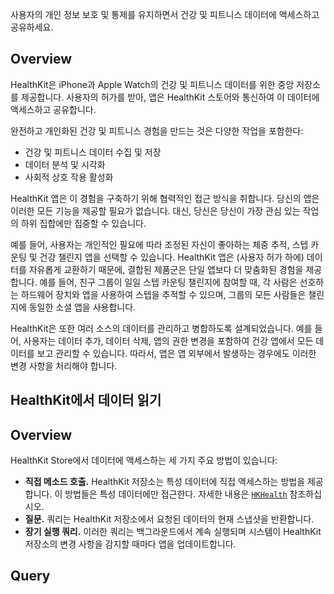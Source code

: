 사용자의 개인 정보 보호 및 통제를 유지하면서 건강 및 피트니스 데이터에 액세스하고 공유하세요.
## Overview
HealthKit은 iPhone과 Apple Watch의 건강 및 피트니스 데이터를 위한 중앙 저장소를 제공합니다. 사용자의 허가를 받아, 앱은 HealthKit 스토어와 통신하여 이 데이터에 액세스하고 공유합니다.

완전하고 개인화된 건강 및 피트니스 경험을 만드는 것은 다양한 작업을 포함한다:

- 건강 및 피트니스 데이터 수집 및 저장
- 데이터 분석 및 시각화
- 사회적 상호 작용 활성화

HealthKit 앱은 이 경험을 구축하기 위해 협력적인 접근 방식을 취합니다. 당신의 앱은 이러한 모든 기능을 제공할 필요가 없습니다. 대신, 당신은 당신이 가장 관심 있는 작업의 하위 집합에만 집중할 수 있습니다.

예를 들어, 사용자는 개인적인 필요에 따라 조정된 자신이 좋아하는 체중 추적, 스텝 카운팅 및 건강 챌린지 앱을 선택할 수 있습니다. HealthKit 앱은 (사용자 허가 하에) 데이터를 자유롭게 교환하기 때문에, 결합된 제품군은 단일 앱보다 더 맞춤화된 경험을 제공합니다. 예를 들어, 친구 그룹이 일일 스텝 카운팅 챌린지에 참여할 때, 각 사람은 선호하는 하드웨어 장치와 앱을 사용하여 스텝을 추적할 수 있으며, 그룹의 모든 사람들은 챌린지에 동일한 소셜 앱을 사용합니다.

HealthKit은 또한 여러 소스의 데이터를 관리하고 병합하도록 설계되었습니다. 예를 들어, 사용자는 데이터 추가, 데이터 삭제, 앱의 권한 변경을 포함하여 건강 앱에서 모든 데이터를 보고 관리할 수 있습니다. 따라서, 앱은 앱 외부에서 발생하는 경우에도 이러한 변경 사항을 처리해야 합니다.

## HealthKit에서 데이터 읽기
## Overview
HealthKit Store에서 데이터에 액세스하는 세 가지 주요 방법이 있습니다:

- **직접 메소드 호출.** HealthKit 저장소는 특성 데이터에 직접 액세스하는 방법을 제공합니다. 이 방법들은 특성 데이터에만 접근한다. 자세한 내용은 [`HKHealth`](https://developer.apple.com/documentation/healthkit/hkhealthstore) 참조하십시오.
- **질문.** 쿼리는 HealthKit 저장소에서 요청된 데이터의 현재 스냅샷을 반환합니다.
- **장기 실행 쿼리.** 이러한 쿼리는 백그라운드에서 계속 실행되며 시스템이 HealthKit 저장소의 변경 사항을 감지할 때마다 앱을 업데이트합니다.
## Query
